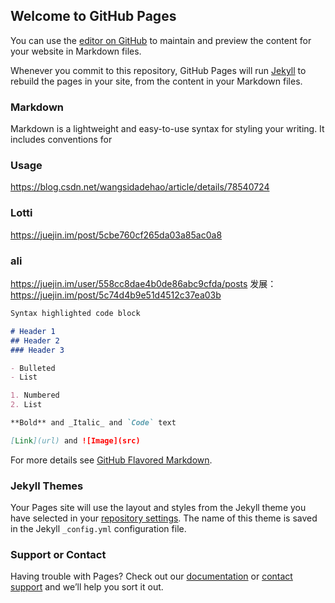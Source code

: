## Welcome to GitHub Pages

You can use the [editor on GitHub](https://github.com/Youcath/youcath.github.io/edit/master/README.md) to maintain and preview the content for your website in Markdown files.

Whenever you commit to this repository, GitHub Pages will run [Jekyll](https://jekyllrb.com/) to rebuild the pages in your site, from the content in your Markdown files.

### Markdown

Markdown is a lightweight and easy-to-use syntax for styling your writing. It includes conventions for

### Usage

https://blog.csdn.net/wangsidadehao/article/details/78540724

### Lotti
https://juejin.im/post/5cbe760cf265da03a85ac0a8

### ali
https://juejin.im/user/558cc8dae4b0de86abc9cfda/posts
发展：
https://juejin.im/post/5c74d4b9e51d4512c37ea03b

```markdown
Syntax highlighted code block

# Header 1
## Header 2
### Header 3

- Bulleted
- List

1. Numbered
2. List

**Bold** and _Italic_ and `Code` text

[Link](url) and ![Image](src)
```

For more details see [GitHub Flavored Markdown](https://guides.github.com/features/mastering-markdown/).

### Jekyll Themes

Your Pages site will use the layout and styles from the Jekyll theme you have selected in your [repository settings](https://github.com/Youcath/youcath.github.io/settings). The name of this theme is saved in the Jekyll `_config.yml` configuration file.

### Support or Contact

Having trouble with Pages? Check out our [documentation](https://help.github.com/categories/github-pages-basics/) or [contact support](https://github.com/contact) and we’ll help you sort it out.

